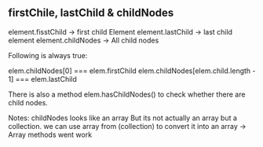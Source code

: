 ## firstChile, lastChild & childNodes

element.fisstChild -> first child Element
element.lastChild -> last child element
element.childNodes -> All child nodes

Following is always true:

elem.childNodes[0] === elem.firstChild
elem.childNodes[elem.child.length - 1] === elem.lastChild

There is also a method elem.hasChildNodes() to check whether there are child nodes.

Notes: childNodes looks like an array But its not actually an array but a collection. we can use array from (collection) to convert it into an array -> Array methods went work